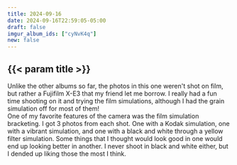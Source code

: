 ```yaml
---
title: 2024-09-16
date: 2024-09-16T22:59:05-05:00
draft: false
imgur_album_ids: ["cyNvK4q"]
new: false
---
```


<h2 id="title">{{< param title >}}</h2>

Unlike the other albums so far, the photos in this one weren't shot on film, but rather a Fujifilm X-E3 that my friend let me borrow. I really had a fun time shooting on it and trying the film simulations, although I had the grain simulation off for most of them!<br>
One of my favorite features of the camera was the film simulation bracketing. I got 3 photos from each shot. One with a Kodak simulation, one with a vibrant simulation, and one with a black and white through a yellow filter simulation. Some things that I thought would look good in one would end up looking better in another. I never shoot in black and white either, but I dended up liking those the most I think.
